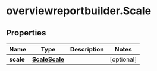 # overviewreportbuilder.Scale

## Properties

Name | Type | Description | Notes
------------ | ------------- | ------------- | -------------
**scale** | [**ScaleScale**](ScaleScale.md) |  | [optional] 


